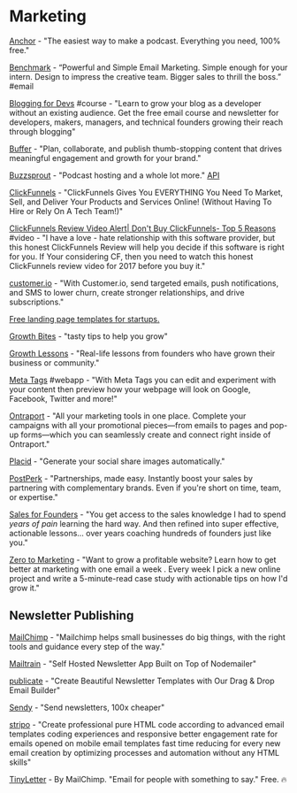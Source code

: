 # Marketing

[Anchor](https://anchor.fm/) - "The easiest way to make a podcast. Everything you need, 100% free."

[Benchmark](https://www.benchmarkemail.com) - “Powerful and Simple Email Marketing. Simple enough for your intern. Design to impress the creative team. Bigger sales to thrill the boss.” \#email

[Blogging for Devs](https://bloggingfordevs.com/?ref=producthunt) \#course - "Learn to grow your blog as a developer without an existing audience. Get the free email course and newsletter for developers, makers, managers, and technical founders growing their reach through blogging"

[Buffer](https://buffer.com/) - "Plan, collaborate, and publish thumb-stopping content that drives meaningful engagement and growth for your brand."

[Buzzsprout](https://www.buzzsprout.com/) - "Podcast hosting and a whole lot more." [API](https://github.com/Buzzsprout/buzzsprout-api)

[ClickFunnels](https://www.clickfunnels.com/) - "ClickFunnels Gives You EVERYTHING You Need To Market, Sell, and Deliver Your Products and Services Online! \(Without Having To Hire or Rely On A Tech Team!\)"

[ClickFunnels Review Video Alert\| Don't Buy ClickFunnels- Top 5 Reasons](https://www.youtube.com/watch?v=tQ79nb7raYo) \#video - "I have a love - hate relationship with this software provider, but this honest ClickFunnels Review will help you decide if this software is right for you. If Your considering CF, then you need to watch this honest ClickFunnels review video for 2017 before you buy it."

[customer.io](https://customer.io/) - "With Customer.io, send targeted emails, push notifications, and SMS to lower churn, create stronger relationships, and drive subscriptions."

[Free landing page templates for startups.](https://cruip.com/)

[Growth Bites](https://www.indiehackers.com/growth-bites) - "tasty tips to help you grow"

[Growth Lessons](https://growthlessons.co/) - "Real-life lessons from founders who have grown their business or community."

[Meta Tags](https://metatags.io/) \#webapp - "With Meta Tags you can edit and experiment with your content then preview how your webpage will look on Google, Facebook, Twitter and more!"

[Ontraport](https://ontraport.com/) - "All your marketing tools in one place. Complete your campaigns with all your promotional pieces—from emails to pages and pop-up forms—which you can seamlessly create and connect right inside of Ontraport."

[Placid](https://placid.ap) - "Generate your social share images automatically."

[PostPerk](https://postperk.com/) - "Partnerships, made easy. Instantly boost your sales by partnering with complementary brands. Even if you're short on time, team, or expertise."

[Sales for Founders](https://salesforfounders.com/) - "You get access to the sales knowledge I had to spend _years of pain_ learning the hard way. And then refined into super effective, actionable lessons... over years coaching hundreds of founders just like you."

[Zero to Marketing](https://zerotomarketing.com/) - "Want to grow a profitable website? Learn how to get better at marketing with one email a week. Every week I pick a new online project and write a 5-minute-read case study with actionable tips on how I'd grow it."

## Newsletter Publishing

[MailChimp](https://mailchimp.com/) - "Mailchimp helps small businesses do big things, with the right tools and guidance every step of the way."

[Mailtrain](https://mailtrain.org/) - "Self Hosted Newsletter App Built on Top of Nodemailer"

[publicate](https://publicate.it/ref/103877) - "Create Beautiful Newsletter Templates with Our Drag & Drop Email Builder"

[Sendy](https://sendy.co/) - "Send newsletters, 100x cheaper"

[stripo](https://stripo.email/?fpr=alt-to) - "Create professional pure HTML code according to advanced email templates coding experiences and responsive better engagement rate for emails opened on mobile email templates fast time reducing for every new email creation by optimizing processes and automation without any HTML skills"

[TinyLetter](https://tinyletter.com/) - By MailChimp. "Email for people with something to say." Free. 🔥

